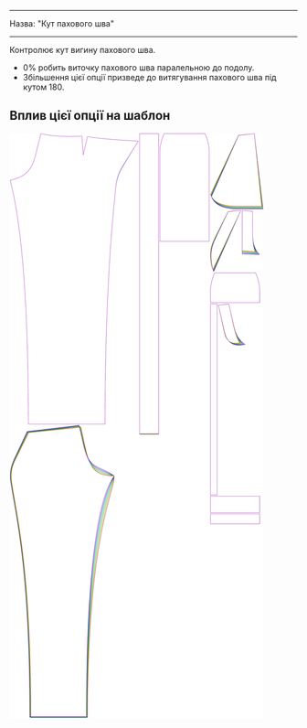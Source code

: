 - - -
Назва: "Кут пахового шва"
- - -

Контролює кут вигину пахового шва.

- 0% робить виточку пахового шва паралельною до подолу.
- Збільшення цієї опції призведе до витягування пахового шва під кутом 180.

## Вплив цієї опції на шаблон

![На цьому зображенні показано вплив цієї опції шляхом накладання декількох варіантів, які мають різне значення для цієї опції](charlie_crotchseamcurveangle_sample.svg "Вплив цієї опції на шаблон")
